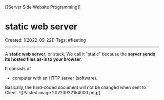 [[Server Side Website Programming]]

# static web server
Created:  [[2022-09-22]]
Tags: #fleeting 

---
A **static web server**, or stack, 
We call it "static" because the **server sends its hosted files as-is to your browser**.


It consists of
- computer with an HTTP server (software). 


Basically, the hard-coded document will not be changed when sent to Client.
![[Pasted image 20220922154000.png]]







